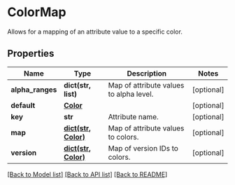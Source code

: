 # ColorMap

Allows for a mapping of an attribute value to a specific color.
## Properties
Name | Type | Description | Notes
------------ | ------------- | ------------- | -------------
**alpha_ranges** | **dict(str, list)** | Map of attribute values to alpha level. | [optional] 
**default** | [**Color**](Color.md) |  | [optional] 
**key** | **str** | Attribute name. | [optional] 
**map** | [**dict(str, Color)**](Color.md) | Map of attribute values to colors. | [optional] 
**version** | [**dict(str, Color)**](Color.md) | Map of version IDs to colors. | [optional] 

[[Back to Model list]](../README.md#documentation-for-models) [[Back to API list]](../README.md#documentation-for-api-endpoints) [[Back to README]](../README.md)


